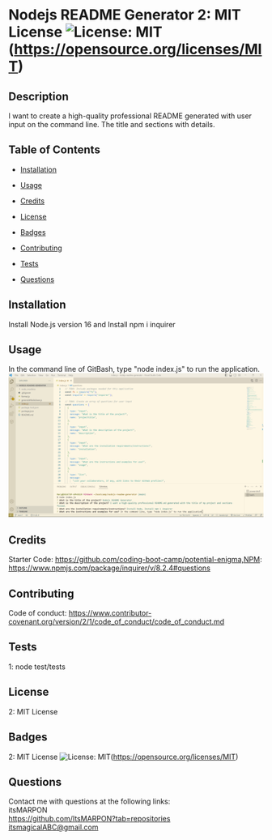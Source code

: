 # Nodejs README Generator 2: MIT License ![License: MIT](https://img.shields.io/badge/License-MIT-yellow.svg)(https://opensource.org/licenses/MIT)
        
## Description
I want to create a high-quality professional README generated with user input on the command line. The title and sections with details.

## Table of Contents

- [Installation](#installation)

- [Usage](#usage)

- [Credits](#credits)

- [License](#license)

- [Badges](#badges)

- [Contributing](#contributing)

- [Tests](#tests)

- [Questions](#questions)

## Installation <a name="installation"></a>
Install Node.js version 16 and Install npm i inquirer

## Usage <a name="usage"></a>
In the command line of GitBash, type "node index.js" to run the application.
<br />
![screenshot of command line](./assets/images/nodejs-readme.png)

## Credits <a name="credits"></a>
Starter Code: https://github.com/coding-boot-camp/potential-enigma,NPM: https://www.npmjs.com/package/inquirer/v/8.2.4#questions

## Contributing <a name="contributing"></a>
Code of conduct: https://www.contributor-covenant.org/version/2/1/code_of_conduct/code_of_conduct.md

## Tests <a name="tests"></a>
1: node test/tests

## License <a name="license"></a>
2: MIT License

## Badges <a name="badges"></a>
2: MIT License ![License: MIT](https://img.shields.io/badge/License-MIT-yellow.svg)(https://opensource.org/licenses/MIT)

## Questions <a name="questions"></a>
Contact me with questions at the following links:
<br />
itsMARPON
<br />
https://github.com/ItsMARPON?tab=repositories
<br />
itsmagicalABC@gmail.com
      